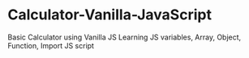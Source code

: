 # Calculator-Vanilla-JavaScript
Basic Calculator using Vanilla JS
Learning JS variables, Array, Object, Function, Import JS script
